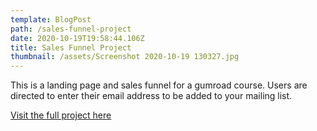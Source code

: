 ```yaml
---
template: BlogPost
path: /sales-funnel-project
date: 2020-10-19T19:58:44.106Z
title: Sales Funnel Project
thumbnail: /assets/Screenshot 2020-10-19 130327.jpg
---
```

This is a landing page and sales funnel for a gumroad course. Users are directed to enter their email address to be added to your mailing list. 

[Visit the full project here](https://wealthysoon.netlify.com)
